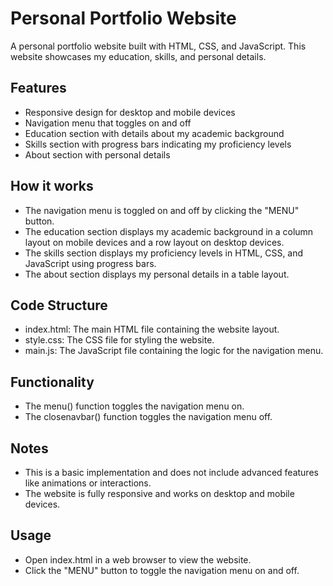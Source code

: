 # Personal Portfolio Website

A personal portfolio website built with HTML, CSS, and JavaScript. This website showcases my education, skills, and personal details.

## Features

- Responsive design for desktop and mobile devices
- Navigation menu that toggles on and off
- Education section with details about my academic background
- Skills section with progress bars indicating my proficiency levels
- About section with personal details

## How it works

- The navigation menu is toggled on and off by clicking the "MENU" button.
- The education section displays my academic background in a column layout on mobile devices and a row layout on desktop devices.
- The skills section displays my proficiency levels in HTML, CSS, and JavaScript using progress bars.
- The about section displays my personal details in a table layout.

## Code Structure

- index.html: The main HTML file containing the website layout.
- style.css: The CSS file for styling the website.
- main.js: The JavaScript file containing the logic for the navigation menu.

## Functionality

- The menu() function toggles the navigation menu on.
- The closenavbar() function toggles the navigation menu off.

## Notes

- This is a basic implementation and does not include advanced features like animations or interactions.
- The website is fully responsive and works on desktop and mobile devices.

## Usage

- Open index.html in a web browser to view the website.
- Click the "MENU" button to toggle the navigation menu on and off.